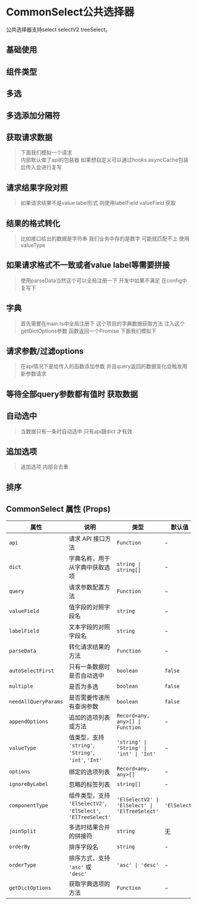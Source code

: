 # CommonSelect公共选择器

公共选择器支持select selectV2 treeSelect。

## 基础使用

<demo ssg="true" vue="ui/CommonSelect/basic.vue" />

## 组件类型

<demo ssg="true" vue="ui/CommonSelect/componentType.vue" />

## 多选

<demo ssg="true" vue="ui/CommonSelect/multiple.vue" />

## 多选添加分隔符

<demo ssg="true" vue="ui/CommonSelect/joinSplit.vue" />

## 获取请求数据

> 下面我们模拟一个请求  
> 内部默认做了api的包装器 如果想自定义可以通过hooks asyncCache包装后传入会进行复写

<demo ssg="true" vue="ui/CommonSelect/api.vue" />

## 请求结果字段对照

> 如果请求结果不是value label形式 则使用labelField valueField 获取

<demo ssg="true" vue="ui/CommonSelect/apiResultKey.vue" />

## 结果的格式转化

> 比如接口给出的数据是字符串 我们业务中存的是数字 可能就匹配不上 使用valueType

<demo ssg="true" vue="ui/CommonSelect/valueType.vue" />

## 如果请求格式不一致或者value label等需要拼接

> 使用parseData当然这个可以全局注册一下 开发中如果不满足 在config中复写下

<demo ssg="true" vue="ui/CommonSelect/parseData.vue" />

## 字典

> 首先需要在main.ts中全局注册下 这个项目的字典数据获取方法 注入这个getDictOptions参数 函数返回一个Promise 下面我们模拟下

<demo ssg="true" vue="ui/CommonSelect/dict.vue" />

## 请求参数/过滤options

> 在api情况下是给传入的函数添加参数 并且query返回的数据变化会触发用新参数请求

<demo ssg="true" vue="ui/CommonSelect/apiQuery.vue" />

<demo ssg="true" vue="ui/CommonSelect/optionsQuery.vue" />

<demo ssg="true" vue="ui/CommonSelect/dictQuery.vue" />

## 等待全部query参数都有值时 获取数据

<demo ssg="true" vue="ui/CommonSelect/needAllQueryParams.vue" />

## 自动选中

> 当数据只有一条时自动选中 只有api跟dict 才有效

<demo ssg="true" vue="ui/CommonSelect/autoSelectFirst.vue" />

## 追加选项

> 追加选项 内部会去重

<demo ssg="true" vue="ui/CommonSelect/appendOptions.vue" />

## 排序

<demo ssg="true" vue="ui/CommonSelect/sort.vue" />

## CommonSelect 属性 (Props)

| 属性                 | 说明                                                          | 类型                                           | 默认值       |
| -------------------- | ------------------------------------------------------------- | ---------------------------------------------- | ------------ |
| `api`                | 请求 API 接口方法                                             | `Function`                                     | -            |
| `dict`               | 字典名称，用于从字典中获取选项                                | `string \| string[]`                           | -            |
| `query`              | 请求参数配置方法                                              | `Function`                                     | -            |
| `valueField`         | 值字段的对照字段名                                            | `string`                                       | -            |
| `labelField`         | 文本字段的对照字段名                                          | `string`                                       | -            |
| `parseData`          | 转化请求结果的方法                                            | `Function`                                     | -            |
| `autoSelectFirst`    | 只有一条数据时是否自动选中                                    | `boolean`                                      | `false`      |
| `multiple`           | 是否为多选                                                    | `boolean`                                      | `false`      |
| `needAllQueryParams` | 是否需要传递所有查询参数                                      | `boolean`                                      | `false`      |
| `appendOptions`      | 追加的选项列表或方法                                          | `Record<any, any>[] \| Function`               | -            |
| `valueType`          | 值类型，支持 `'string'`, `'String'`, `'int'`, `'Int'`         | `'string' \| 'String' \| 'int' \| 'Int'`       | -            |
| `options`            | 绑定的选项列表                                                | `Record<any, any>[]`                           | -            |
| `ignoreByLabel`      | 忽略的标签列表                                                | `string[]`                                     | -            |
| `componentType`      | 组件类型，支持 `'ElSelectV2'`, `'ElSelect'`, `'ElTreeSelect'` | `'ElSelectV2' \| 'ElSelect' \| 'ElTreeSelect'` | `'ElSelect'` |
| `joinSplit`          | 多选时结果合并的拼接符                                        | `string`                                       | 无           |
| `orderBy`            | 排序字段名                                                    | `string`                                       | -            |
| `orderType`          | 排序方式，支持 `'asc'` 或 `'desc'`                            | `'asc' \| 'desc'`                              | -            |
| `getDictOptions`     | 获取字典选项的方法                                            | `Function`                                     | -            |

